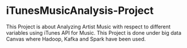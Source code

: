 # iTunesMusicAnalysis-Project
This Project is about Analyzing Artist Music with respect to different variables using iTunes API for Music. This Project is done under big data Canvas where Hadoop, Kafka and Spark have been used. 
